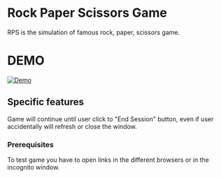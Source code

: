# Rock Paper Scissors Game

RPS is the simulation of famous rock, paper, scissors game.

# DEMO

[![Demo](https://img.youtube.com/vi/ojp5lKQ7QWw/0.jpg)](https://www.youtube.com/watch?v=ojp5lKQ7QWw)

## Specific features

Game will continue until user click to "End Session" button, even if user accidentally will refresh or close the window.

### Prerequisites

To test game you have to open links in the different browsers or in the incognito window.

